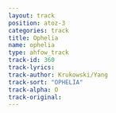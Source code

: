 ```yaml
---
layout: track
position: atoz-3
categories: track
title: Ophelia
name: ophelia
type: ahfow_track
track-id: 360
track-lyrics: 
track-author: Krukowski/Yang
track-sort: "OPHELIA"
track-alpha: O
track-original: 
---
```

